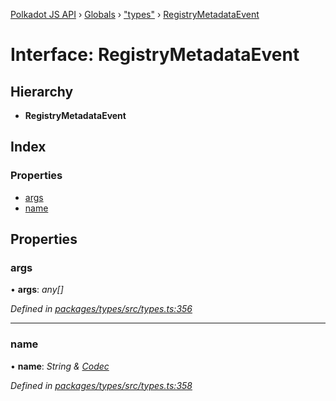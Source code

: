 [Polkadot JS API](../README.md) › [Globals](../globals.md) › ["types"](../modules/_types_.md) › [RegistryMetadataEvent](_types_.registrymetadataevent.md)

# Interface: RegistryMetadataEvent

## Hierarchy

* **RegistryMetadataEvent**

## Index

### Properties

* [args](_types_.registrymetadataevent.md#args)
* [name](_types_.registrymetadataevent.md#name)

## Properties

###  args

• **args**: *any[]*

*Defined in [packages/types/src/types.ts:356](https://github.com/polkadot-js/api/blob/eb5ee9860b/packages/types/src/types.ts#L356)*

___

###  name

• **name**: *String & [Codec](_types_.codec.md)*

*Defined in [packages/types/src/types.ts:358](https://github.com/polkadot-js/api/blob/eb5ee9860b/packages/types/src/types.ts#L358)*
